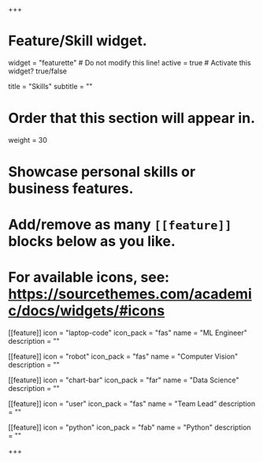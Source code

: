 +++
# Feature/Skill widget.
widget = "featurette"  # Do not modify this line!
active = true  # Activate this widget? true/false

title = "Skills"
subtitle = ""

# Order that this section will appear in.
weight = 30

# Showcase personal skills or business features.
# 
# Add/remove as many `[[feature]]` blocks below as you like.
# 
# For available icons, see: https://sourcethemes.com/academic/docs/widgets/#icons



[[feature]]
  icon = "laptop-code"
  icon_pack = "fas"
  name = "ML Engineer"
  description = "" 

[[feature]]
  icon = "robot"
  icon_pack = "fas"
  name = "Computer Vision"
  description = ""

[[feature]]
  icon = "chart-bar"
  icon_pack = "far"
  name = "Data Science"
  description = ""  

[[feature]]
  icon = "user"
  icon_pack = "fas"
  name = "Team Lead"
  description = "" 

[[feature]]
  icon = "python"
  icon_pack = "fab"
  name = "Python"
  description = ""
  
+++
